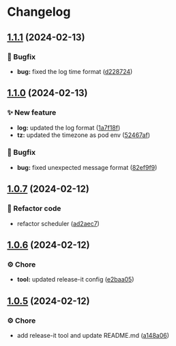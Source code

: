# Changelog

## [1.1.1](https://github.com/changemyminds/milk-app/compare/v1.1.0...v1.1.1) (2024-02-13)


### 🐛 Bugfix

* **bug:** fixed the log time format ([d228724](https://github.com/changemyminds/milk-app/commit/d2287247efa1d955dabf0601455d3424945b485d))

## [1.1.0](https://github.com/changemyminds/milk-app/compare/v1.0.7...v1.1.0) (2024-02-13)


### ✨ New feature

* **log:** updated the log format ([1a7f18f](https://github.com/changemyminds/milk-app/commit/1a7f18ffc659dd9833d329215cf3e424c563f173))
* **tz:** updated the timezone as pod env ([52467af](https://github.com/changemyminds/milk-app/commit/52467aff834b73d31485010c594e4b0b4de948a0))


### 🐛 Bugfix

* **bug:** fixed unexpected message format ([82ef9f9](https://github.com/changemyminds/milk-app/commit/82ef9f96cef0f70d2c239005a5a903e0c6c0ca10))

## [1.0.7](https://github.com/changemyminds/milk-app/compare/v1.0.6...v1.0.7) (2024-02-12)


### 🔨 Refactor code

* refactor scheduler ([ad2aec7](https://github.com/changemyminds/milk-app/commit/ad2aec7e15a48a78ecc474679b954249d6a72868))

## [1.0.6](https://github.com/changemyminds/milk-app/compare/v1.0.5...v1.0.6) (2024-02-12)


### ⚙️ Chore

* **tool:** updated release-it config ([e2baa05](https://github.com/changemyminds/milk-app/commit/e2baa059534a87c53440698b8e94f51b8874a93c))

## [1.0.5](https://github.com/changemyminds/milk-app/compare/v1.0.4...v1.0.5) (2024-02-12)


### ⚙️ Chore

* add release-it tool and update README.md ([a148a06](https://github.com/changemyminds/milk-app/commit/a148a0699989e9dcf01d7653e4dc41e175481f52))
